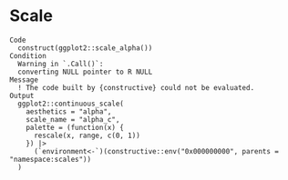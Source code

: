 # Scale

    Code
      construct(ggplot2::scale_alpha())
    Condition
      Warning in `.Call()`:
      converting NULL pointer to R NULL
    Message
      ! The code built by {constructive} could not be evaluated.
    Output
      ggplot2::continuous_scale(
        aesthetics = "alpha",
        scale_name = "alpha_c",
        palette = (function(x) {
          rescale(x, range, c(0, 1))
        }) |>
          (`environment<-`)(constructive::env("0x000000000", parents = "namespace:scales"))
      )

